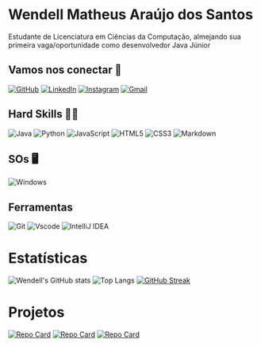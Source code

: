 # Wendell Matheus Araújo dos Santos
Estudante de Licenciatura em Ciências da Computação, almejando sua primeira vaga/oportunidade como desenvolvedor Java Júnior

## Vamos nos conectar 🤝
[![GitHub](https://img.shields.io/badge/GitHub-100000?style=for-the-badge&logo=github&logoColor=white)](https://github.com/WendellMat)
[![LinkedIn](https://img.shields.io/badge/LinkedIn-0077B5?style=for-the-badge&logo=linkedin&logoColor=white)](https://www.linkedin.com/in/wendellmatheus/)
[![Instagram](https://img.shields.io/badge/-Instagram-%23E4405F?style=for-the-badge&logo=instagram&logoColor=white)](https://www.instagram.com/wendellmatheus01/)
[![Gmail](https://img.shields.io/badge/Gmail-333333?style=for-the-badge&logo=gmail&logoColor=red)](mailto:wendell.araujo@dcx.ufpb.br)

## Hard Skills 🧑‍💻
![Java](https://img.shields.io/badge/java-%23ED8B00.svg?style=for-the-badge&logo=openjdk&logoColor=white)
![Python](https://img.shields.io/badge/python-3670A0?style=for-the-badge&logo=python&logoColor=ffdd54)
![JavaScript](https://img.shields.io/badge/JavaScript-F7DF1E?style=for-the-badge&logo=javascript&logoColor=black)
![HTML5](https://img.shields.io/badge/HTML5-E34F26?style=for-the-badge&logo=html5&logoColor=white)
![CSS3](https://img.shields.io/badge/CSS3-1572B6?style=for-the-badge&logo=css3&logoColor=white)
![Markdown](https://img.shields.io/badge/Markdown-000?style=for-the-badge&logo=markdown)

## SOs 🖥️
![Windows](https://img.shields.io/badge/Windows-000?style=for-the-badge&logo=windows&logoColor=2CA5E0)

## Ferramentas
![Git](https://img.shields.io/badge/GIT-E44C30?style=for-the-badge&logo=git&logoColor=white)
![Vscode](https://img.shields.io/badge/Vscode-007ACC?style=for-the-badge&logo=visual-studio-code&logoColor=white)
![IntelliJ IDEA](https://img.shields.io/badge/IntelliJ_IDEA-000000.svg?style=for-the-badge&logo=intellij-idea&logoColor=white)


# Estatísticas
![Wendell's GitHub stats](https://github-readme-stats.vercel.app/api?username=wendellmat&theme=dark&show_icons=true)
![Top Langs](https://github-readme-stats-git-masterrstaa-rickstaa.vercel.app/api/top-langs/?username=wendellmat&layout=compact&bg_color=000&border_color=30A3DC&title_color=E94D5F&text_color=FFF)
[![GitHub Streak](https://streak-stats.demolab.com/?user=wendellmat&theme=dark&background=000&border=30A3DC&dates=FFF)](https://git.io/streak-stats)

# Projetos
[![Repo Card](https://github-readme-stats.vercel.app/api/pin/?username=wendellmat&repo=germart&bg_color=000&border_color=30A3DC&show_icons=true&icon_color=30A3DC&title_color=E94D5F&text_color=FFF)](https://github.com/WendellMat/GerMart)
[![Repo Card](https://github-readme-stats.vercel.app/api/pin/?username=wendellmat&repo=jokenpo_yugioh&bg_color=000&border_color=30A3DC&show_icons=true&icon_color=30A3DC&title_color=E94D5F&text_color=FFF)](https://github.com/WendellMat/jokenpo_yugioh)
[![Repo Card](https://github-readme-stats.vercel.app/api/pin/?username=wendellmat&repo=animal_piano_simulator&bg_color=000&border_color=30A3DC&show_icons=true&icon_color=30A3DC&title_color=E94D5F&text_color=FFF)](https://github.com/WendellMat/animal_piano_simulator)
